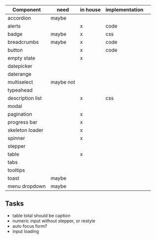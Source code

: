 | Component        | need      | in house | implementation |     |
| ---------------- | --------- | -------- | -------------- | --- |
| accordion        | maybe     |          |                |     |
| alerts           |           | x        | code           |     |
| badge            | maybe     | x        | css            |     |
| breadcrumbs      | maybe     | x        | code           |     |
| button           |           | x        | code           |     |
| empty state      |           | x        |                |     |
| datepicker       |           |          |                |     |
| daterange        |           |          |                |     |
| multiselect      | maybe not |          |                |     |
| typeahead        |           |          |                |     |
| description list |           | x        | css            |     |
| modal            |           |          |                |     |
| pagination       |           | x        |                |     |
| progress bar     |           | x        |                |     |
| skeleton loader  |           | x        |                |     |
| spinner          |           | x        |                |     |
| stepper          |           |          |                |     |
| table            |           | x        |                |     |
| tabs             |           |          |                |     |
| tooltips         |           |          |                |     |
| toast            | maybe     |          |                |     |
| menu dropdown    | maybe     |          |                |     |

## Tasks

-   table total should be caption
-   numeric input without stepper, or restyle
-   auto focus form?
-   input loading
